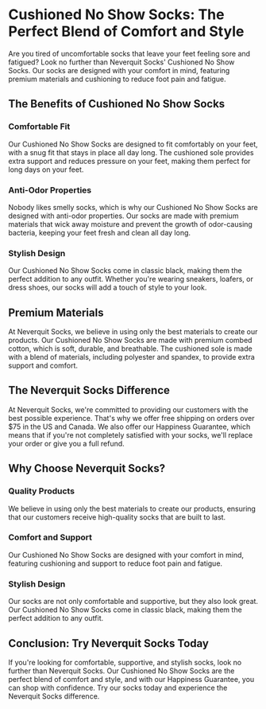 # Cushioned No Show Socks: The Perfect Blend of Comfort and Style

Are you tired of uncomfortable socks that leave your feet feeling sore and fatigued? Look no further than Neverquit Socks' Cushioned No Show Socks. Our socks are designed with your comfort in mind, featuring premium materials and cushioning to reduce foot pain and fatigue.

## The Benefits of Cushioned No Show Socks

### Comfortable Fit

Our Cushioned No Show Socks are designed to fit comfortably on your feet, with a snug fit that stays in place all day long. The cushioned sole provides extra support and reduces pressure on your feet, making them perfect for long days on your feet.

### Anti-Odor Properties

Nobody likes smelly socks, which is why our Cushioned No Show Socks are designed with anti-odor properties. Our socks are made with premium materials that wick away moisture and prevent the growth of odor-causing bacteria, keeping your feet fresh and clean all day long.

### Stylish Design

Our Cushioned No Show Socks come in classic black, making them the perfect addition to any outfit. Whether you're wearing sneakers, loafers, or dress shoes, our socks will add a touch of style to your look.

## Premium Materials

At Neverquit Socks, we believe in using only the best materials to create our products. Our Cushioned No Show Socks are made with premium combed cotton, which is soft, durable, and breathable. The cushioned sole is made with a blend of materials, including polyester and spandex, to provide extra support and comfort.

## The Neverquit Socks Difference

At Neverquit Socks, we're committed to providing our customers with the best possible experience. That's why we offer free shipping on orders over $75 in the US and Canada. We also offer our Happiness Guarantee, which means that if you're not completely satisfied with your socks, we'll replace your order or give you a full refund.

## Why Choose Neverquit Socks?

### Quality Products

We believe in using only the best materials to create our products, ensuring that our customers receive high-quality socks that are built to last.

### Comfort and Support

Our Cushioned No Show Socks are designed with your comfort in mind, featuring cushioning and support to reduce foot pain and fatigue.

### Stylish Design

Our socks are not only comfortable and supportive, but they also look great. Our Cushioned No Show Socks come in classic black, making them the perfect addition to any outfit.

## Conclusion: Try Neverquit Socks Today

If you're looking for comfortable, supportive, and stylish socks, look no further than Neverquit Socks. Our Cushioned No Show Socks are the perfect blend of comfort and style, and with our Happiness Guarantee, you can shop with confidence. Try our socks today and experience the Neverquit Socks difference.